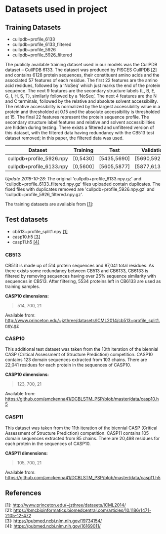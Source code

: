 
# Datasets used in project

Training Datasets
-----------------

* cullpdb+profile_6133
* cullpdb+profile_6133_filtered
* cullpdb+profile_5926
* cullpdb+profile_5926_filtered

<!-- These 4 datasets are variations of the same dataset. The dataset consists of 5534 proteins and is a subset of the original Cullpdb 6133 dataset, with some protein sequences removed to remove any redundancies with the CB513 test dataset. Using this filtered dataset meant all proteins can be used for training and tested on CB513 dataset.The dataset is reshaped into 3 dimensions of 5534 proteins x 700 amino acids x 57 features. Thus, the 700 amino acids represent the peptide chain of the protein, with each of the amino acids in the chain having 57 features. The datasets are downloaded and imported via the load_dataset.py module and loaded via the numpy library where they are split into training, test and validation datasets. -->
The publicly available training dataset used in our models was the CullPDB dataset – CullPDB 6133. The dataset was produced by PISCES CullPDB [[2]](#references) and contains 6128 protein sequences, their constituent amino acids and the associated 57 features of each residue. The first 22 features are the amino acid residues, followed by a ‘NoSeq’ which just marks the end of the protein sequence. The next 9 features are the secondary structure labels (L, B, E, G, I, H, S, T), similarly followed by a ‘NoSeq’. The next 4 features are the N and C terminals, followed by the relative and absolute solvent accessibility. The relative accessibility is normalized by the largest accessibility value in a protein and thresholded at 0.15 and the absolute accessibility is thresholded at 15. The final 22 features represent the protein sequence profile. The secondary structure label features and relative and solvent accessibilities are hidden during testing. There exists a filtered and unfiltered version of this dataset, with the filtered data having redundancy with the CB513 test dataset removed; in this paper, the filtered data was used.

|         Dataset         |    Training   |     Test    |  Validation |
| ----------------------- |:-------------:|:-----------:| -----------:|
| cullpdb+profile_5926.npy|    [0,5430]   | [5435,5690] | [5690,5926] |
| cullpdb+profile_6133.npy|    [0,5600]   | [5605,5877] | [5877,6133] |

<em>Update 2018-10-28</em>:
The original 'cullpdb+profile_6133.npy.gz' and 'cullpdb+profile_6133_filtered.npy.gz' files uploaded contain duplicates. The fixed files with duplicates removed are  'cullpdb+profile_5926.npy.gz' and 'cullpdb+profile_5926_filtered.npy.gz'.


The training datasets are available from [[1]](#references): <br>


Test datasets
-------------

* cb513+profile_split1.npy [[1]](#references)
* casp10.h5 [[3]](#references)
* casp11.h5 [[4]](#references)

### CB513

CB513 is made up of 514 protein sequences and 87,041 total residues. As there exists some redundancy between CB513 and CB6133, CB6133 is filtered by removing sequences having over 25% sequence similarity with sequences in CB513. After filtering, 5534 proteins left in CB6133 are used as training samples.

**CASP10 dimensions:**
> 514, 700, 21

Available from: <br>
http://www.princeton.edu/~jzthree/datasets/ICML2014/cb513+profile_split1.npy.gz

### CASP10

This additional test dataset was taken from the 10th iteration of the biennial CASP (Critical Assessment of Structure Prediction) competition. CASP10 contains 123 domain sequences extracted from 103 chains. There are 22,041 residues for each protein in the sequences of CASP10.

**CASP10 dimensions:**
> 123, 700, 21

Available from: <br>
https://github.com/amckenna41/DCBLSTM_PSP/blob/master/data/casp10.h5

### CASP11

This dataset was taken from the 11th iteration of the biennial CASP (Critical Assessment of Structure Prediction) competition. CASP11 contains 105 domain sequences extracted from 85 chains. There are 20,498 residues for each protein in the sequences of CASP10.

**CASP11 dimensions:**
> 105, 700, 21

Available from: <br>
https://github.com/amckenna41/DCBLSTM_PSP/blob/master/data/casp11.h5

References
----------
\[1\]: http://www.princeton.edu/~jzthree/datasets/ICML2014/ <br>
\[2\]: https://bmcbioinformatics.biomedcentral.com/articles/10.1186/1471-2105-12-472 <br>
\[3\]: https://pubmed.ncbi.nlm.nih.gov/19734154/ <br>
\[4\]: https://pubmed.ncbi.nlm.nih.gov/16169011/ <br>

